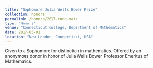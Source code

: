 ```yaml
---
title: "Sophomore Julia Wells Bower Prize"
collection: honors
permalink: /honors/2017-conn-math
type: "Honors"
venue: "Connecticut College, Department of Mathematics"
date: 2017-05-01
location: "New London, Connecticut, USA"
---
```


Given to a Sophomore for distinction in mathematics. Offered by an anonymous donor in honor of Julia Wells Bower, Professor Emeritus of Mathematics.